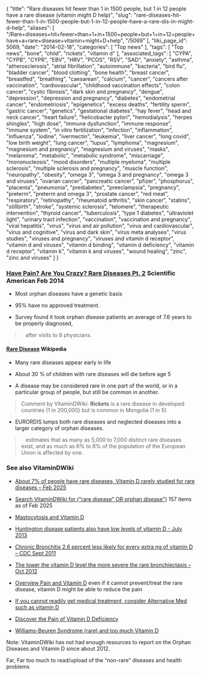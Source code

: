 {
    "title": "Rare diseases hit fewer than 1 in 1500 people, but 1 in 12 people have a rare disease (vitamin might D help)",
    "slug": "rare-diseases-hit-fewer-than-1-in-1500-people-but-1-in-12-people-have-a-rare-dis-in-might-d-help",
    "aliases": [
        "/Rare+diseases+hit+fewer+than+1+in+1500+people+but+1+in+12+people+have+a+rare+disease+vitamin+might+D+help",
        "/5069"
    ],
    "tiki_page_id": 5069,
    "date": "2014-02-18",
    "categories": [
        "Top news"
    ],
    "tags": [
        "Top news",
        "bone",
        "child",
        "rickets",
        "vitamin d"
    ],
    "associated_tags": [
        "CYPA",
        "CYPB",
        "CYPR",
        "EBV",
        "HRV",
        "PCOS",
        "RSV",
        "SAD",
        "anxiety",
        "asthma",
        "atherosclerosis",
        "atrial fibrillation",
        "autoimmune",
        "bacteria",
        "bird flu",
        "bladder cancer",
        "blood clotting",
        "bone health",
        "breast cancer",
        "breastfed",
        "breathing",
        "caesarean",
        "calcium",
        "cancer",
        "cancers after vaccination",
        "cardiovascular",
        "childhood vaccination effects",
        "colon cancer",
        "cystic fibrosis",
        "dark skin and pregnancy",
        "dengue",
        "depression",
        "depression and pregnancy",
        "diabetes",
        "endometrial cancer",
        "endometriosis",
        "epigenetics",
        "excess deaths",
        "fertility sperm",
        "gastric cancer",
        "genetics",
        "gestational diabetes",
        "hay fever",
        "head and neck cancer",
        "heart failure",
        "helicobacter pylori",
        "hemodialysis",
        "herpes shingles",
        "high dose",
        "immune dysfunction",
        "immune response",
        "immune system",
        "in vitro fertilization",
        "infection",
        "inflammation",
        "influenza",
        "iodine",
        "ivermectin",
        "leukemia",
        "liver cancer",
        "long covid",
        "low birth weight",
        "lung cancer",
        "lupus",
        "lymphoma",
        "magnesium",
        "magnesium and pregnancy",
        "magnesium and viruses",
        "masks",
        "melanoma",
        "metabolic",
        "metabolic syndrome",
        "miscarriage",
        "mononucleosis",
        "mood disorders",
        "multiple myeloma",
        "multiple sclerosis",
        "multiple sclerosis and pregnancy",
        "muscle function",
        "neuropathy",
        "obesity",
        "omega 3",
        "omega 3 and pregnancy",
        "omega 3 and viruses",
        "ovarian cancer",
        "pancreatic cancer",
        "pfizer",
        "phosphorus",
        "placenta",
        "pneumonia",
        "prediabetes",
        "preeclampsia",
        "pregnancy",
        "preterm",
        "preterm and omega 3",
        "prostate cancer",
        "red meat",
        "respiratory",
        "retinopathy",
        "rheumatoid arthritis",
        "skin cancer",
        "statins",
        "stillbirth",
        "stroke",
        "systemic sclerosis",
        "telomere",
        "therapeutic intervention",
        "thyroid cancer",
        "tuberculosis",
        "type 1 diabetes",
        "ultraviolet light",
        "urinary tract infection",
        "vaccination",
        "vaccination and pregnancy",
        "viral hepatitis",
        "virus",
        "virus and air pollution",
        "virus and cardiovascular",
        "virus and cognitive",
        "virus and dark skin",
        "virus meta analyses",
        "virus studies",
        "viruses and pregnancy",
        "viruses and vitamin d receptor",
        "vitamin d and viruses",
        "vitamin d binding",
        "vitamin d deficiency",
        "vitamin d receptor",
        "vitamin k",
        "vitamin k and viruses",
        "wound healing",
        "zinc",
        "zinc and viruses"
    ]
}


### [Have Pain? Are You Crazy? Rare Diseases Pt. 2](http://blogs.scientificamerican.com/molecules-to-medicine/2014/02/18/have-pain-are-you-crazy-rare-diseases-pt-2/) Scientific American Feb 2014

* Most orphan diseases have a genetic basis

* 95% have no approved treatment.

* Survey found it took orphan disease patients an average of 7.6 years to be properly diagnosed,

> &nbsp; &nbsp;after visits to 8 physicians.

#### [Rare Disease](http://en.wikipedia.org/wiki/Rare_disease%20) Wikipedia

* Many rare diseases appear early in life

* About 30 % of children with rare diseases will die before age 5

* A disease may be considered rare in one part of the world, or in a particular group of people, but still be common in another.

> Comment by VitaminDWiki:  **Rickets**  is a rare disease in developed countries (1 in 200,000) but is common in Mongolia (1 in 5)

* EURORDIS lumps both rare diseases and neglected diseases into a larger category of orphan diseases.

> &nbsp; &nbsp;estimates that as many as 5,000 to 7,000 distinct rare diseases exist, and as much as 6% to 8% of the population of the European Union is affected by one.

### See also VitaminDWiki

* [About 7% of people have rare diseases, Vitamin D rarely studied for rare diseases – Feb 2025](/tags/about-7-of-people-have-rare-diseases-vitamin-d-rarely-studied-for-rare-diseases-feb-2025.html)

* [Search VitaminDWiki for ("rare disease" OR orphan disease")](https://www.VitaminDWiki.com/Search+Results?hl=en&oe=UTF-8&ie=UTF-8&btnG=Google+Search&googles.x=0&googles.y=0&q=%28%22rare+disease%22+OR+orphan+disease%22%29+%22vitamin+D%22&domains=VitaminDWiki.com&sitesearch=VitaminDWiki.com) 157 items as of Feb 2025

* [Mastocytosis and Vitamin D](/tags/mastocytosis-and-vitamin-d.html)

* [Huntington disease patients also have low levels of vitamin D - July 2013](/posts/huntington-disease-patients-also-have-low-levels-of-vitamin-d)

* [Chronic Bronchitis 2.6 percent less likely for every extra ng of vitamin D – CDC Sept 2011](/tags/chronic-bronchitis-26-percent-less-likely-for-every-extra-ng-of-vitamin-d-cdc-sept-2011.html)

* [The lower the vitamin D level the more severe the rare bronchiectasis – Oct 2012](/posts/the-lower-the-vitamin-d-level-the-more-severe-the-rare-bronchiectasis)

* [Overview Pain and Vitamin D](/tags/overview-pain-and-vitamin-d.html) even if it cannot prevent/treat the rare disease, vitamin D might be able to reduce the pain

* [If you cannot readily get medical treatment, consider Alternative Med such as vitamin D](/tags/if-you-cannot-readily-get-medical-treatment-consider-alternative-med-such-as-vitamin-d.html)

* [Discover the Pain of Vitamin D Deficiency](/tags/discover-the-pain-of-vitamin-d-deficiency.html)

* [Williams-Beuren Syndrome (rare) and too much Vitamin D](/posts/williams-beuren-syndrome-rare-and-too-much-vitamin-d)

Note: VitaminDWiki has not had enough resources to report on the Orphan Diseases  and Vitamin D since about 2012. 

Far, Far too much to read/upload of the “non-rare” diseases and health problems